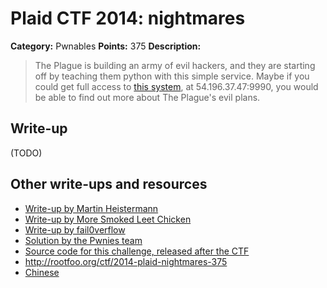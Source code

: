 # Plaid CTF 2014: __nightmares__

**Category:** Pwnables
**Points:** 375
**Description:**

> The Plague is building an army of evil hackers, and they are starting off by teaching them python with this simple service. Maybe if you could get full access to [this system](__nightmares__-0873934805b8f0c0c38eeae6db5fc1e8.tar.bz2), at 54.196.37.47:9990, you would be able to find out more about The Plague's evil plans.

## Write-up

(TODO)

## Other write-ups and resources

* [Write-up by Martin Heistermann](http://blog.mheistermann.de/2014/04/14/plaidctf-2014-nightmares-pwnables-375-writeup/)
* [Write-up by More Smoked Leet Chicken](http://mslc.ctf.su/wp/plaidctf-2014-__nightmares__-writeup/)
* [Write-up by fail0verflow](https://fail0verflow.com/blog/2014/plaidctf2014-pwn375-__nightmares__.html)
* [Solution by the Pwnies team](https://gist.github.com/IdolfHatler/8ba6f93472b3834d00c7)
* [Source code for this challenge, released after the CTF](https://github.com/pwning/plaidctf2014/tree/master/pwnables/__nightmares__)
* <http://rootfoo.org/ctf/2014-plaid-nightmares-375>
* [Chinese](http://atdog.logdown.com/posts/2014/04/16/plaidctf-write-up-pwn375)

